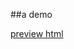 ##a demo 

[preview html](http://htmlpreview.github.io/?https://github.com/chingchao/e-commerce-site/blob/master/index.html)
